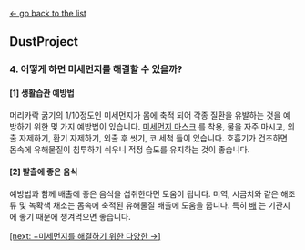 
[← go back to the list](https://juhye96.github.io/Courses)

## DustProject

### 4. 어떻게 하면 미세먼지를 해결할 수 있을까?

#### [1] 생활습관 예방법

머리카락 굵기의 1/10정도인 미세먼지가 몸에 축적 되어 각종 질환을 유발하는 것을 예방하기 위한 몇 가지 예방법이 있습니다. [미세먼지 마스크](https://smartstore.naver.com/etiqa/products/4238550832?NaPm=ct%3Djvhnxj94%7Cci%3Defcb07a3eb6cb8d23bf500bd55862f7c96c72cf2%7Ctr%3Dslc%7Csn%3D875837%7Cic%3D%7Chk%3D649872a38c1b19cef4fe40f51cd1a9aefaeb9690) 를 착용, 물을 자주 마시고, 외출 자제하기, 환기 자제하기, 외출 후 씻기, 코 세척 들이 있습니다. 호흡기가 건조하면 몸속에 유해물질이 침투하기 쉬우니 적정 습도를 유지하는 것이 좋습니다.


#### [2] 발출에 좋은 음식

예방법과 함께 배출에 좋은 음식을 섭취한다면 도움이 됩니다. 미역, 시금치와 같은 해조류 및 녹확색 채소는 몸속에 축적된 유해물질 배출에 도움을 줍니다. 특히 [배](https://smartstore.naver.com/berrykind/products/472887453?NaPm=ct%3Djvhny7y0%7Cci%3D0zK000234rjqQ0CMjeZZ%7Ctr%3Dpla%7Chk%3D6537c9ee355cc59a8a179afa59ca98c64779cd96) 는 기관지에 좋기 때문에 챙겨먹으면 좋습니다.


[[next: +미세먼지를 해결하기 위한 다양한  →]](c.md)

